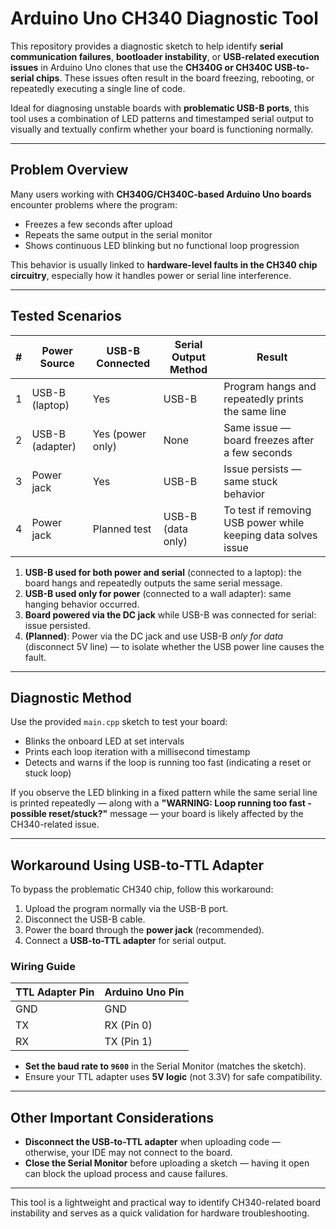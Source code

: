 # Arduino Uno CH340 Diagnostic Tool

This repository provides a diagnostic sketch to help identify **serial communication failures**, **bootloader instability**, or **USB-related execution issues** in Arduino Uno clones that use the **CH340G or CH340C USB-to-serial chips**. These issues often result in the board freezing, rebooting, or repeatedly executing a single line of code.

Ideal for diagnosing unstable boards with **problematic USB-B ports**, this tool uses a combination of LED patterns and timestamped serial output to visually and textually confirm whether your board is functioning normally.

---

## Problem Overview

Many users working with **CH340G/CH340C-based Arduino Uno boards** encounter problems where the program:

- Freezes a few seconds after upload
- Repeats the same output in the serial monitor
- Shows continuous LED blinking but no functional loop progression

This behavior is usually linked to **hardware-level faults in the CH340 chip circuitry**, especially how it handles power or serial line interference.

---

## Tested Scenarios

| # | Power Source      | USB-B Connected | Serial Output Method | Result                                                           |
|---|-------------------|------------------|-----------------------|------------------------------------------------------------------|
| 1 | USB-B (laptop)    | Yes              | USB-B                 | Program hangs and repeatedly prints the same line               |
| 2 | USB-B (adapter)   | Yes (power only) | None                  | Same issue — board freezes after a few seconds                  |
| 3 | Power jack        | Yes              | USB-B                 | Issue persists — same stuck behavior                            |
| 4 | Power jack        | Planned test     | USB-B (data only)     | To test if removing USB power while keeping data solves issue   |


1. **USB-B used for both power and serial** (connected to a laptop): the board hangs and repeatedly outputs the same serial message.
2. **USB-B used only for power** (connected to a wall adapter): same hanging behavior occurred.
3. **Board powered via the DC jack** while USB-B was connected for serial: issue persisted.
4. **(Planned)**: Power via the DC jack and use USB-B *only for data* (disconnect 5V line) — to isolate whether the USB power line causes the fault.

---

## Diagnostic Method

Use the provided `main.cpp` sketch to test your board:

- Blinks the onboard LED at set intervals
- Prints each loop iteration with a millisecond timestamp
- Detects and warns if the loop is running too fast (indicating a reset or stuck loop)

If you observe the LED blinking in a fixed pattern while the same serial line is printed repeatedly — along with a **"WARNING: Loop running too fast - possible reset/stuck?"** message — your board is likely affected by the CH340-related issue.

---

## Workaround Using USB-to-TTL Adapter

To bypass the problematic CH340 chip, follow this workaround:

1. Upload the program normally via the USB-B port.
2. Disconnect the USB-B cable.
3. Power the board through the **power jack** (recommended).
4. Connect a **USB-to-TTL adapter** for serial output.

### Wiring Guide

| TTL Adapter Pin | Arduino Uno Pin |
|-----------------|-----------------|
| GND             | GND             |
| TX              | RX (Pin 0)      |
| RX              | TX (Pin 1)      |

- **Set the baud rate to `9600`** in the Serial Monitor (matches the sketch).
- Ensure your TTL adapter uses **5V logic** (not 3.3V) for safe compatibility.

---

## Other Important Considerations

- **Disconnect the USB-to-TTL adapter** when uploading code — otherwise, your IDE may not connect to the board.
- **Close the Serial Monitor** before uploading a sketch — having it open can block the upload process and cause failures.

---

This tool is a lightweight and practical way to identify CH340-related board instability and serves as a quick validation for hardware troubleshooting.

